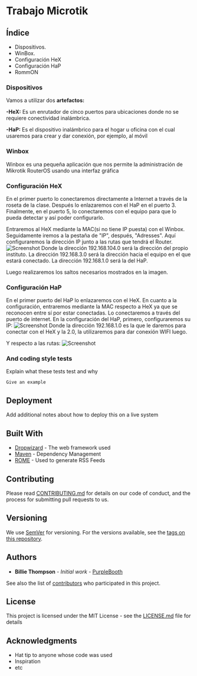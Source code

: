 # Trabajo Microtik

## Índice

<ul>
  
<li type="disc">Dispositivos.</li>

<li type="disc">WinBox.</li>

<li type="disc">Configuración HeX</li>

<li type="disc">Configuración HaP</li>

<li type="disc">RommON</li>

</ul>

### Dispositivos

Vamos a utilizar dos **artefactos:**

**-HeX:** Es un enrutador de cinco puertos para ubicaciones donde no se requiere conectividad inalámbrica.

**-HaP:** Es el dispositivo inalámbrico para el hogar u oficina con el cual usaremos para crear y dar conexión, por ejemplo, al móvil

### Winbox

Winbox es una pequeña aplicación que nos permite la administración de Mikrotik RouterOS usando una interfaz gráfica

### Configuración HeX
En el primer puerto  lo conectaremos directamente a Internet a través de la roseta de la clase. Después lo enlazaremos con el HaP en el puerto 3. Finalmente, en el puerto 5, lo conectaremos con el equipo para que lo pueda detectar y así poder configurarlo.

Entraremos al HeX mediante la MAC(si no tiene IP puesta) con el Winbox.
Seguidamente iremos a la pestaña de "IP", después, "Adresses". Aquí configuraremos la dirección IP junto a las rutas que tendrá el Router. 
![Screenshot](https://i.ibb.co/0YC4G5b/HEX-IP-Y-ROUTE.png)
Donde la dirección 192.168.104.0 será la dirección del propio instituto.
La dirección 192.168.3.0 será la dirección hacia el equipo en el que estará conectado.
La dirección 192.168.1.0 será la del HaP.

Luego realizaremos los saltos necesarios mostrados en la imagen.

### Configuración HaP
En el primer puerto del HaP lo enlazaremos con el HeX.
En cuanto a la configuración, entraremos mediante la MAC respecto a HeX ya que se reconocen entre sí por estar conectadas.
Lo conectaremos a través del puerto de internet.
En la configuración del HaP, primero, configuraremos su IP:
![Screenshot](https://i.ibb.co/HKqRTcF/HAP-IP.png)
Donde la dirección 192.168.1.0 es la que le daremos para conectar con el HeX y la 2.0, la utilizaremos para dar conexión WIFI luego.

Y respecto a las rutas:
![Screenshot](https://i.ibb.co/J7j3nX1/HAP-ROUTE.png)

### And coding style tests

Explain what these tests test and why

```
Give an example
```

## Deployment

Add additional notes about how to deploy this on a live system

## Built With

* [Dropwizard](http://www.dropwizard.io/1.0.2/docs/) - The web framework used
* [Maven](https://maven.apache.org/) - Dependency Management
* [ROME](https://rometools.github.io/rome/) - Used to generate RSS Feeds

## Contributing

Please read [CONTRIBUTING.md](https://gist.github.com/PurpleBooth/b24679402957c63ec426) for details on our code of conduct, and the process for submitting pull requests to us.

## Versioning

We use [SemVer](http://semver.org/) for versioning. For the versions available, see the [tags on this repository](https://github.com/your/project/tags). 

## Authors

* **Billie Thompson** - *Initial work* - [PurpleBooth](https://github.com/PurpleBooth)

See also the list of [contributors](https://github.com/your/project/contributors) who participated in this project.

## License

This project is licensed under the MIT License - see the [LICENSE.md](LICENSE.md) file for details

## Acknowledgments

* Hat tip to anyone whose code was used
* Inspiration
* etc


